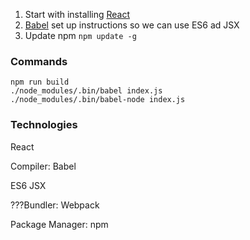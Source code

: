 1. Start with installing [React](https://facebook.github.io/react/docs/installation.html)
2. [Babel](https://babeljs.io/docs/setup/#installation) set up instructions so we can use ES6 ad JSX
3. Update npm `npm update -g`

### Commands
```
npm run build
./node_modules/.bin/babel index.js  
./node_modules/.bin/babel-node index.js  
```

### Technologies
React

Compiler: Babel

ES6
JSX

???Bundler: Webpack

Package Manager: npm
